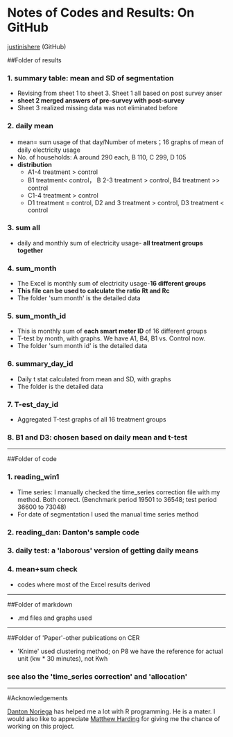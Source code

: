 # Notes of Codes and Results: On GitHub


[justinishere][dl] (GitHub)

[dl]: https://github.com/justinishere/Justin_CER


##Folder of results
### 1. summary table: mean and SD of segmentation
* Revising from sheet 1 to sheet 3. Sheet 1 all based on post survey anser
* **sheet 2 merged answers of pre-survey with post-survey**
* Sheet 3 realized missing data was not eliminated before


### 2. daily mean
* mean= sum usage of that day/Number of meters；16 graphs of mean of daily electricity usage
* No. of households: A around 290 each, B 110, C 299, D 105
* **distribution**
   * A1-4 treatment > control 
   * B1 treatment< control， B 2-3 treatment > control, B4 treatment >> control
   * C1-4 treatment > control
   * D1 treatment = control, D2 and 3 treatment > control, D3 treatment < control

### 3. sum all
* daily and monthly sum of electricity usage- **all treatment groups together**


### 4. sum_month
* The Excel is monthly sum of electricity usage-**16 different groups**
* **This file can be used to calculate the ratio Rt and Rc**
* The folder 'sum month' is the detailed data 

### 5. sum_month_id
* This is monthly sum of **each smart meter ID** of 16 different groups
* T-test by month, with graphs. We have A1, B4, B1 vs. Control now.
* The folder 'sum month id' is the detailed data 

### 6. summary_day_id
* Daily t stat calculated from mean and SD, with graphs
* The folder is the detailed data

### 7. T-est_day_id
* Aggregated T-test graphs of all 16 treatment groups

### 8. B1 and D3:  chosen based on daily mean and t-test

-----------
##Folder of code

### 1. reading_win1
* Time series: I manually checked the time_series correction file with my method. Both correct. (Benchmark period 19501 to 36548; test period 36600 to 73048)
* For date of segmentation I used the manual time series method

### 2. reading_dan: Danton's sample code

### 3. daily test: a 'laborous' version of getting daily means


### 4. mean+sum check
* codes where most of the Excel results derived 


-------------

##Folder of markdown
* .md files and graphs used


--------

##Folder of 'Paper'-other publications on CER
* 'Knime' used clustering method; on P8 we have the reference for actual unit (kw * 30 minutes), not Kwh


### see also the 'time_series correction' and 'allocation'


------

  

#Acknowledgements <a id="acknowledgements" />


[Danton Noriega][] has helped me a lot with R programming. He is a mater. I would also like to appreciate [Matthew Harding][] for giving me the chance of working on this project.

  [Danton Noriega]:		https://github.com/ultinomics
  [Matthew Harding]:    http://people.duke.edu/~mch55/
  